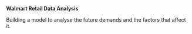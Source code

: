 **Walmart Retail Data Analysis**

Building a model to analyse the future demands and the factors that affect it.
